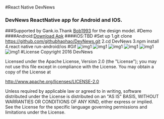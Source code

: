 #React Native DevNews
### DevNews ReactNative app for Android and IOS.
###Supported by Gank.io.Thank [Bob1993](https://github.com/Bob1993/React-Native-Gank) for the design model. 
#Demo
####Android:[Download Apk](https://github.com/githubhaohao/DevNews/raw/master/rcf/app-debug.apk)
####iOS:TBD
#Set up
1.git clone https://github.com/githubhaohao/DevNews.git
2.cd DevNews
3.npm install
4.react native run-android/ios
#Gif
![img1](https://github.com/githubhaohao/DevNews/blob/master/rcf/img0.gif)
![img1](https://github.com/githubhaohao/DevNews/blob/master/rcf/img1.gif)
![img1](https://github.com/githubhaohao/DevNews/blob/master/rcf/img2.gif)
![img1](https://github.com/githubhaohao/DevNews/blob/master/rcf/img3.gif)
![img1](https://github.com/githubhaohao/DevNews/blob/master/rcf/img4.gif)
![img1](https://github.com/githubhaohao/DevNews/blob/master/rcf/img5.gif)
#License
Copyright 2016 DevNews

Licensed under the Apache License, Version 2.0 (the "License");
you may not use this file except in compliance with the License.
You may obtain a copy of the License at

   http://www.apache.org/licenses/LICENSE-2.0

Unless required by applicable law or agreed to in writing, software
distributed under the License is distributed on an "AS IS" BASIS,
WITHOUT WARRANTIES OR CONDITIONS OF ANY KIND, either express or implied.
See the License for the specific language governing permissions and
limitations under the License.
